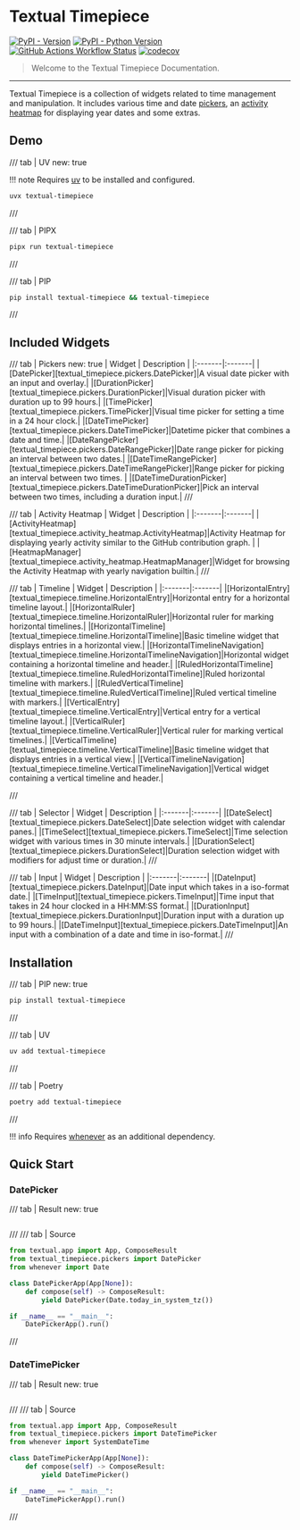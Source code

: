 # Textual Timepiece

[![PyPI - Version](https://img.shields.io/pypi/v/textual-timepiece)](https://pypi.org/project/textual-timepiece/)
[![PyPI - Python Version](https://img.shields.io/pypi/pyversions/textual-timepiece?link=https%3A%2F%2Fpypi.org%2Fproject%2Ftextual-timepiece%2F)](https://pypi.org/project/textual-timepiece/)
[![GitHub Actions Workflow Status](https://img.shields.io/github/actions/workflow/status/ddkasa/textual-timepiece/ci.yaml?link=https%3A%2F%2Fgithub.com%2Fddkasa%2Ftextual-timepiece%2Factions%2Fworkflows%2Fci.yaml)](https://github.com/ddkasa/textual-timepiece/actions/workflows/ci.yaml)
[![codecov](https://codecov.io/github/ddkasa/textual-timepiece/graph/badge.svg?token=47OPXLN8J6)](https://codecov.io/github/ddkasa/textual-timepiece)

> Welcome to the Textual Timepiece Documentation.

---

Textual Timepiece is a collection of widgets related to time management and manipulation. It includes various time and date [pickers](reference/pickers.md), an [activity heatmap](reference/activity_heatmap.md) for displaying year dates and some extras.

## Demo

/// tab | UV
    new: true

!!! note
    Requires [uv](https://docs.astral.sh/uv/) to be installed and configured.

```sh
uvx textual-timepiece
```

///

/// tab | PIPX

```sh
pipx run textual-timepiece
```

///

/// tab | PIP

```sh
pip install textual-timepiece && textual-timepiece
```

///

## Included Widgets

/// tab | Pickers
    new: true
| Widget | Description |
|:-------|:-------|
|[DatePicker][textual_timepiece.pickers.DatePicker]|A visual date picker with an input and overlay.|
|[DurationPicker][textual_timepiece.pickers.DurationPicker]|Visual duration picker with duration up to 99 hours.|
|[TimePicker][textual_timepiece.pickers.TimePicker]|Visual time picker for setting a time in a 24 hour clock.|
|[DateTimePicker][textual_timepiece.pickers.DateTimePicker]|Datetime picker that combines a date and time.|
|[DateRangePicker][textual_timepiece.pickers.DateRangePicker]|Date range picker for picking an interval between two dates.|
|[DateTimeRangePicker][textual_timepiece.pickers.DateTimeRangePicker]|Range picker for picking an interval between two times. |
|[DateTimeDurationPicker][textual_timepiece.pickers.DateTimeDurationPicker]|Pick an interval between two times, including a duration input.|
///

/// tab | Activity Heatmap
| Widget | Description |
|:-------|:-------|
|[ActivityHeatmap][textual_timepiece.activity_heatmap.ActivityHeatmap]|Activity Heatmap for displaying yearly activity similar to the GitHub contribution graph. |
|[HeatmapManager][textual_timepiece.activity_heatmap.HeatmapManager]|Widget for browsing the Activity Heatmap with yearly navigation builtin.|
///


/// tab | Timeline
| Widget | Description |
|:-------|:-------|
|[HorizontalEntry][textual_timepiece.timeline.HorizontalEntry]|Horizontal entry for a horizontal timeline layout.|
|[HorizontalRuler][textual_timepiece.timeline.HorizontalRuler]|Horizontal ruler for marking horizontal timelines.|
|[HorizontalTimeline][textual_timepiece.timeline.HorizontalTimeline]|Basic timeline widget that displays entries in a horizontal view.|
|[HorizontalTimelineNavigation][textual_timepiece.timeline.HorizontalTimelineNavigation]|Horizontal widget containing a horizontal timeline and header.|
|[RuledHorizontalTimeline][textual_timepiece.timeline.RuledHorizontalTimeline]|Ruled horizontal timeline with markers.|
|[RuledVerticalTimeline][textual_timepiece.timeline.RuledVerticalTimeline]|Ruled vertical timeline with markers.|
|[VerticalEntry][textual_timepiece.timeline.VerticalEntry]|Vertical entry for a vertical timeline layout.|
|[VerticalRuler][textual_timepiece.timeline.VerticalRuler]|Vertical ruler for marking vertical timelines.|
|[VerticalTimeline][textual_timepiece.timeline.VerticalTimeline]|Basic timeline widget that displays entries in a vertical view.|
|[VerticalTimelineNavigation][textual_timepiece.timeline.VerticalTimelineNavigation]|Vertical widget containing a vertical timeline and header.|

///

/// tab | Selector
| Widget | Description |
|:-------|:-------|
|[DateSelect][textual_timepiece.pickers.DateSelect]|Date selection widget with calendar panes.|
|[TimeSelect][textual_timepiece.pickers.TimeSelect]|Time selection widget with various times in 30 minute intervals.|
|[DurationSelect][textual_timepiece.pickers.DurationSelect]|Duration selection widget with modifiers for adjust time or duration.|
///

/// tab | Input
| Widget | Description |
|:-------|:-------|
|[DateInput][textual_timepiece.pickers.DateInput]|Date input which takes in a iso-format date.|
|[TimeInput][textual_timepiece.pickers.TimeInput]|Time input that takes in 24 hour clocked in a HH:MM:SS format.|
|[DurationInput][textual_timepiece.pickers.DurationInput]|Duration input with a duration up to 99 hours.|
|[DateTimeInput][textual_timepiece.pickers.DateTimeInput]|An input with a combination of a date and time in iso-format.|
///


## Installation

/// tab | PIP
    new: true

```sh
pip install textual-timepiece
```

///

/// tab | UV

```sh
uv add textual-timepiece
```

///

/// tab | Poetry

```sh
poetry add textual-timepiece
```

///

!!! info
    Requires [whenever](https://github.com/ariebovenberg/whenever) as an additional dependency.

## Quick Start

### DatePicker

/// tab | Result
    new: true

```{.textual path="docs/examples/screenshot/date_picker_example.py"}

```

///
/// tab | Source

```py
from textual.app import App, ComposeResult
from textual_timepiece.pickers import DatePicker
from whenever import Date

class DatePickerApp(App[None]):
    def compose(self) -> ComposeResult:
        yield DatePicker(Date.today_in_system_tz())

if __name__ == "__main__":
    DatePickerApp().run()
```

///

### DateTimePicker

/// tab | Result
    new: true

```{.textual path="docs/examples/screenshot/datetime_picker_example.py"}

```

///
/// tab | Source

```py
from textual.app import App, ComposeResult
from textual_timepiece.pickers import DateTimePicker
from whenever import SystemDateTime

class DateTimePickerApp(App[None]):
    def compose(self) -> ComposeResult:
        yield DateTimePicker()

if __name__ == "__main__":
    DateTimePickerApp().run()
```

///
